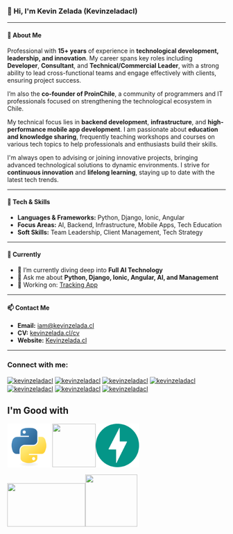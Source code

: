 
 

### 👋 Hi, I'm Kevin Zelada (Kevinzeladacl)

---

#### 💼 About Me

Professional with **15+ years** of experience in **technological development, leadership, and innovation**. My career spans key roles including **Developer**, **Consultant**, and **Technical/Commercial Leader**, with a strong ability to lead cross-functional teams and engage effectively with clients, ensuring project success.

I’m also the **co-founder of ProinChile**, a community of programmers and IT professionals focused on strengthening the technological ecosystem in Chile.

My technical focus lies in **backend development**, **infrastructure**, and **high-performance mobile app development**. I am passionate about **education and knowledge sharing**, frequently teaching workshops and courses on various tech topics to help professionals and enthusiasts build their skills.

I'm always open to advising or joining innovative projects, bringing advanced technological solutions to dynamic environments. I strive for **continuous innovation** and **lifelong learning**, staying up to date with the latest tech trends.

---

#### 🔧 Tech & Skills

- **Languages & Frameworks:** Python, Django, Ionic, Angular
- **Focus Areas:** AI, Backend, Infrastructure, Mobile Apps, Tech Education
- **Soft Skills:** Team Leadership, Client Management, Tech Strategy

---

#### 🚀 Currently

- 🌱 I’m currently diving deep into **Full AI Technology**
- 💬 Ask me about **Python, Django, Ionic, Angular, AI, and Management**
- 🔭 Working on: [Tracking App](https://github.com/kevinzeladacl/tracking-app)

---

#### 📫 Contact Me

- **Email:** iam@kevinzelada.cl  
- **CV:** [kevinzelada.cl/cv](https://www.kevinzelada.cl/cv)  
- **Website:** [Kevinzelada.cl](https://www.kevinzelada.cl)

---



<h3 align="left">Connect with me:</h3>

<p align="left">
<a href="https://twitter.com/kevinzeladacl" target="blank"><img align="center" src="https://raw.githubusercontent.com/rahuldkjain/github-profile-readme-generator/master/src/images/icons/Social/twitter.svg" alt="kevinzeladacl" height="30" width="40" /></a>
<a href="https://linkedin.com/in/kevinzeladacl" target="blank"><img align="center" src="https://raw.githubusercontent.com/rahuldkjain/github-profile-readme-generator/master/src/images/icons/Social/linked-in-alt.svg" alt="kevinzeladacl" height="30" width="40" /></a>
<a href="https://fb.com/kevinzeladacl" target="blank"><img align="center" src="https://raw.githubusercontent.com/rahuldkjain/github-profile-readme-generator/master/src/images/icons/Social/facebook.svg" alt="kevinzeladacl" height="30" width="40" /></a>
<a href="https://instagram.com/kevinzeladacl" target="blank"><img align="center" src="https://raw.githubusercontent.com/rahuldkjain/github-profile-readme-generator/master/src/images/icons/Social/instagram.svg" alt="kevinzeladacl" height="30" width="40" /></a>
<a href="https://medium.com/kevinzeladacl" target="blank"><img align="center" src="https://raw.githubusercontent.com/rahuldkjain/github-profile-readme-generator/master/src/images/icons/Social/medium.svg" alt="kevinzeladacl" height="30" width="40" /></a>
<a href="https://www.youtube.com/c/kevinzeladacl" target="blank"><img align="center" src="https://raw.githubusercontent.com/rahuldkjain/github-profile-readme-generator/master/src/images/icons/Social/youtube.svg" alt="kevinzeladacl" height="30" width="40" /></a>
<a href="https://www.hackerrank.com/kevinzeladacl" target="blank"><img align="center" src="https://raw.githubusercontent.com/rahuldkjain/github-profile-readme-generator/master/src/images/icons/Social/hackerrank.svg" alt="kevinzeladacl" height="30" width="40" /></a>
</p>

## I'm Good with
<a href="https://www.python.org" target="_blank" rel="noreferrer"> <img src="https://raw.githubusercontent.com/devicons/devicon/master/icons/python/python-original.svg" alt="" width="100" height="100"/></a> <a href="https://www.djangoproject.com/" target="_blank" rel="noreferrer"><img src="https://cdn.worldvectorlogo.com/logos/django.svg" alt="" width="100" height="100"/></a><a href="https://fastapi.tiangolo.com/" target="_blank" rel="noreferrer"><img src="https://raw.githubusercontent.com/devicons/devicon/master/icons/fastapi/fastapi-original.svg" alt="" width="100" height="100"/>

</a> <a href="https://ionicframework.com" target="_blank" rel="noreferrer"> <img src="https://upload.wikimedia.org/wikipedia/commons/d/d1/Ionic_Logo.svg" alt="" width="180" height="100"/></a><a href="https://angular.io"><img src="https://angular.io/assets/images/logos/angular/angular.svg" alt="" width="120" height="120"/></a>

